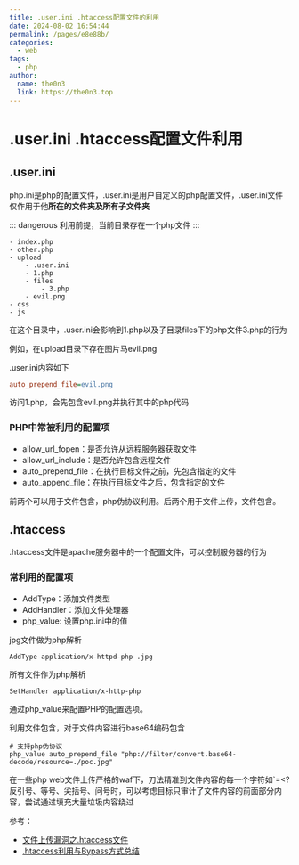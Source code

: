 ```yaml
---
title: .user.ini .htaccess配置文件的利用
date: 2024-08-02 16:54:44
permalink: /pages/e8e88b/
categories:
  - web
tags:
  - php
author: 
  name: the0n3
  link: https://the0n3.top
---
```

# .user.ini .htaccess配置文件利用

## .user.ini


php.ini是php的配置文件，.user.ini是用户自定义的php配置文件，.user.ini文件仅作用于他**所在的文件夹及所有子文件夹**

::: dangerous
利用前提，当前目录存在一个php文件
:::

```
- index.php
- other.php
- upload
    - .user.ini
    - 1.php
    - files
        - 3.php
    - evil.png
- css
- js
```

在这个目录中，.user.ini会影响到1.php以及子目录files下的php文件3.php的行为

例如，在upload目录下存在图片马evil.png

.user.ini内容如下

```ini
auto_prepend_file=evil.png
```

访问1.php，会先包含evil.png并执行其中的php代码

### PHP中常被利用的配置项

- allow_url_fopen：是否允许从远程服务器获取文件
- allow_url_include：是否允许包含远程文件
- auto_prepend_file：在执行目标文件之前，先包含指定的文件
- auto_append_file：在执行目标文件之后，包含指定的文件

前两个可以用于文件包含，php伪协议利用。后两个用于文件上传，文件包含。

## .htaccess


.htaccess文件是apache服务器中的一个配置文件，可以控制服务器的行为

### 常利用的配置项

- AddType：添加文件类型
- AddHandler：添加文件处理器
- php_value: 设置php.ini中的值

jpg文件做为php解析
```plaintext
AddType application/x-httpd-php .jpg
```

所有文件作为php解析
```plaintext
SetHandler application/x-http-php
```

通过php_value来配置PHP的配置选项。

利用文件包含，对于文件内容进行base64编码包含
```plaintext
# 支持php伪协议
php_value auto_prepend_file "php://filter/convert.base64-decode/resource=./poc.jpg"
```

在一些php web文件上传严格的waf下，刀法精准到文件内容的每一个字符如`=<?反引号、等号、尖括号、问号时，可以考虑目标只审计了文件内容的前面部分内容，尝试通过填充大量垃圾内容绕过

参考：

- [文件上传漏洞之.htaccess文件](https://blog.csdn.net/weixin_65279640/article/details/137843949)
- [.htaccess利用与Bypass方式总结](https://www.anquanke.com/post/id/205098)